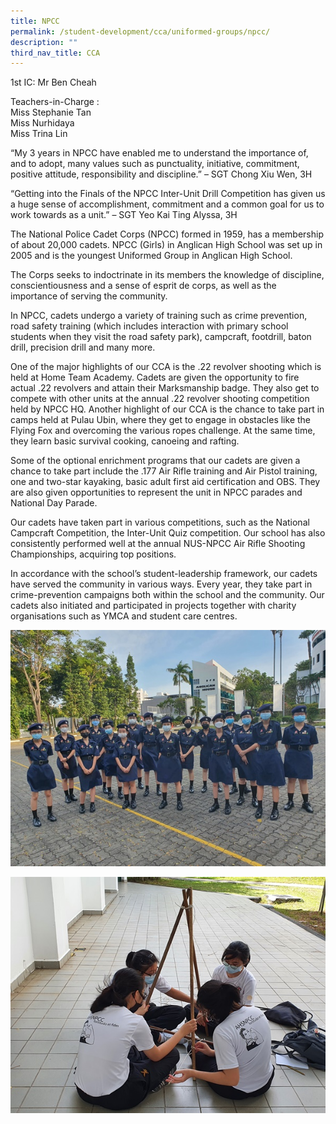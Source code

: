```yaml
---
title: NPCC
permalink: /student-development/cca/uniformed-groups/npcc/
description: ""
third_nav_title: CCA
---
```

1st IC: Mr Ben Cheah

Teachers-in-Charge :<br>
Miss Stephanie Tan<br>
Miss Nurhidaya<br>
Miss Trina Lin

“My 3 years in NPCC have enabled me to understand the importance of, and to adopt, many values such as punctuality, initiative, commitment, positive attitude, responsibility and discipline.” – SGT Chong Xiu Wen, 3H

“Getting into the Finals of the NPCC Inter-Unit Drill Competition has given us a huge sense of accomplishment, commitment and a common goal for us to work towards as a unit.” – SGT Yeo Kai Ting Alyssa, 3H

The National Police Cadet Corps (NPCC) formed in 1959, has a membership of about 20,000 cadets. NPCC (Girls) in Anglican High School was set up in 2005 and is the youngest Uniformed Group in Anglican High School.

The Corps seeks to indoctrinate in its members the knowledge of discipline, conscientiousness and a sense of esprit de corps, as well as the importance of serving the community.

In NPCC, cadets undergo a variety of training such as crime prevention, road safety training (which includes interaction with primary school students when they visit the road safety park), campcraft, footdrill, baton drill, precision drill and many more.

One of the major highlights of our CCA is the .22 revolver shooting which is held at Home Team Academy. Cadets are given the opportunity to fire actual .22 revolvers and attain their Marksmanship badge. They also get to compete with other units at the annual .22 revolver shooting competition held by NPCC HQ. Another highlight of our CCA is the chance to take part in camps held at Pulau Ubin, where they get to engage in obstacles like the Flying Fox and overcoming the various ropes challenge. At the same time, they learn basic survival cooking, canoeing and rafting.

Some of the optional enrichment programs that our cadets are given a chance to take part include the .177 Air Rifle training and Air Pistol training, one and two-star kayaking, basic adult first aid certification and OBS. They are also given opportunities to represent the unit in NPCC parades and National Day Parade.

Our cadets have taken part in various competitions, such as the National Campcraft Competition, the Inter-Unit Quiz competition. Our school has also consistently performed well at the annual NUS-NPCC Air Rifle Shooting Championships, acquiring top positions.

In accordance with the school’s student-leadership framework, our cadets have served the community in various ways. Every year, they take part in crime-prevention campaigns both within the school and the community. Our cadets also initiated and participated in projects together with charity organisations such as YMCA and student care centres.

![](/images/Student%20Development/CCA/NPCC/2022_NPCC_01.jpg)

![](/images/Student%20Development/CCA/NPCC/2022_NPCC_02.jpg)